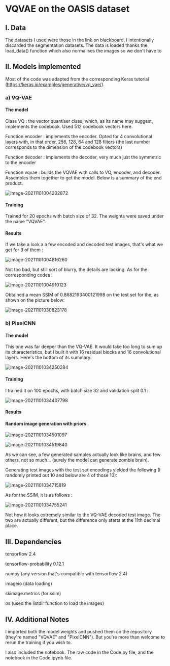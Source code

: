# VQVAE on the OASIS dataset

## I. Data

The datasets I used were those in the link on blackboard. I intentionally discarded the segmentation datasets. The data is loaded thanks the load_data() function which also normalises the images so we don't have to

## II. Models implemented

Most of the code was adapted from the corresponding Keras tutorial (https://keras.io/examples/generative/vq_vae/).

### a) VQ-VAE

#### The model

Class VQ : the vector quantiser class, which, as its name may suggest, implements the codebook. Used 512 codebook vectors here.

Function encoder : implements the encoder. Opted for 4 convolutional layers with, in that order, 256, 128, 64 and 128 filters (the last number corresponds to the dimension of the codebook vectors)

Function decoder : implements the decoder, very much just the symmetric to the encoder

Function vqvae : builds the VQVAE with calls to VQ, encoder, and decoder. Assembles them together to get the model. Below is a summary of the end product.

![image-20211101004202872](C:\Users\Sofia\AppData\Roaming\Typora\typora-user-images\image-20211101004202872.png)

#### Training

Trained for 20 epochs with batch size of 32. The weights were saved under the name "VQVAE".

#### Results

If we take a look a a few encoded and decoded test images, that's what we get for 3 of them :

![image-20211101004816260](C:\Users\Sofia\AppData\Roaming\Typora\typora-user-images\image-20211101004816260.png)

Not too bad, but still sort of blurry, the details are lacking. As for the corresponding codes :

![image-20211101004910123](C:\Users\Sofia\AppData\Roaming\Typora\typora-user-images\image-20211101004910123.png)

Obtained a mean SSIM of 0.8682193400121998 on the test set for the, as shown on the picture below:

![image-20211101030823178](C:\Users\Sofia\AppData\Roaming\Typora\typora-user-images\image-20211101030823178.png)

### b) PixelCNN

#### The model

This one was far deeper than the VQ-VAE. It would take too long to sum up its characteristics, but I built it with 16 residual blocks and 16 convolutional layers. Here's the bottom of its summary:

![image-20211101034250284](C:\Users\Sofia\AppData\Roaming\Typora\typora-user-images\image-20211101034250284.png)

#### Training

I trained it on 100 epochs, with batch size 32 and validation split 0.1 :

![image-20211101034407798](C:\Users\Sofia\AppData\Roaming\Typora\typora-user-images\image-20211101034407798.png)

#### Results

#### Random image generation with priors

![image-20211101034501097](C:\Users\Sofia\AppData\Roaming\Typora\typora-user-images\image-20211101034501097.png)

![image-20211101034519840](C:\Users\Sofia\AppData\Roaming\Typora\typora-user-images\image-20211101034519840.png)

As we can see, a few generated samples actually look like brains, and few others, not so much... (surely the model can generate zombie brain).

Generating test images with the test set encodings yielded the following (I randomly printed out 10 and below are 4 of those 10):

![image-20211101034715819](C:\Users\Sofia\AppData\Roaming\Typora\typora-user-images\image-20211101034715819.png)

As for the SSIM, it is as follows :

![image-20211101034755241](C:\Users\Sofia\AppData\Roaming\Typora\typora-user-images\image-20211101034755241.png)

Not how it looks extremely similar to the VQ-VAE decoded test image. The two are actually different, but the difference only starts at the 11th decimal place.

## III. Dependencies

tensorflow 2.4

tensorflow-probability 0.12.1

numpy (any version that's compatible with tensorflow 2.4)

imageio (data loading)

skimage.metrics (for ssim)

os (used the listdir function to load the images)

## IV. Additional Notes

I imported both the model weights and pushed them on the repository (they're named "VQVAE" and "PixelCNN"). But you're more than welcome to rerun the training if you wish to.

I also included the notebook. The raw code in the Code.py file, and the notebook in the Code.ipynb file.
